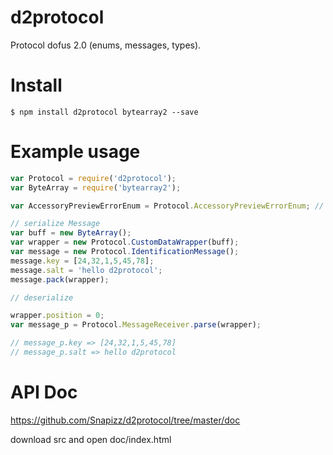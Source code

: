 # d2protocol

Protocol dofus 2.0 (enums, messages, types).

# Install

```
$ npm install d2protocol bytearray2 --save
```

# Example usage

``` js
var Protocol = require('d2protocol');
var ByteArray = require('bytearray2');

var AccessoryPreviewErrorEnum = Protocol.AccessoryPreviewErrorEnum; // access all enum like this

// serialize Message
var buff = new ByteArray();
var wrapper = new Protocol.CustomDataWrapper(buff);
var message = new Protocol.IdentificationMessage();
message.key = [24,32,1,5,45,78];
message.salt = 'hello d2protocol';
message.pack(wrapper);

// deserialize

wrapper.position = 0;
var message_p = Protocol.MessageReceiver.parse(wrapper);

// message_p.key => [24,32,1,5,45,78]
// message_p.salt => hello d2protocol
```

# API Doc

https://github.com/Snapizz/d2protocol/tree/master/doc

download src and open doc/index.html
